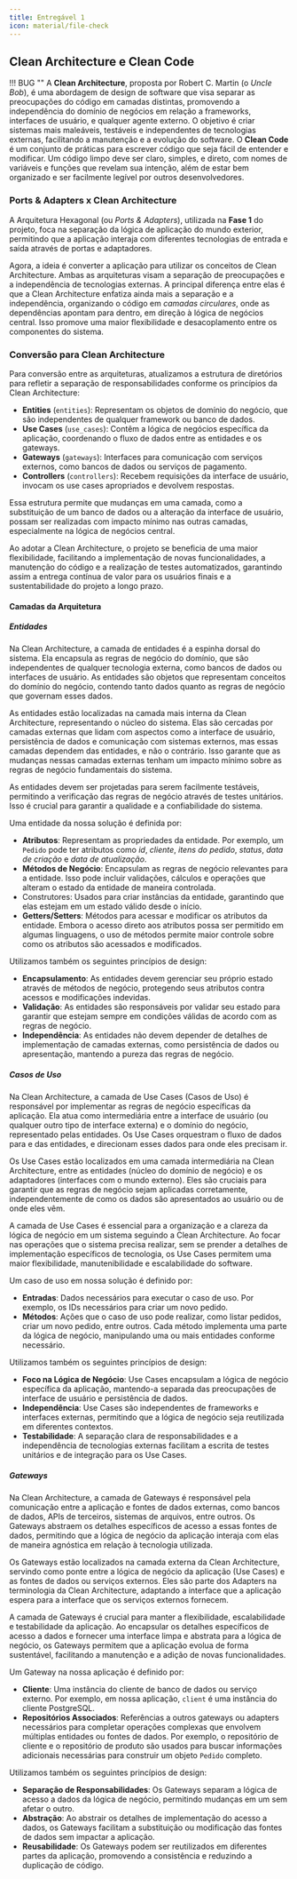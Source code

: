 ```yaml
---
title: Entregável 1
icon: material/file-check
---
```


## Clean Architecture e Clean Code

!!! BUG ""
    A **Clean Architecture**, proposta por Robert C. Martin (o _Uncle Bob_), é uma abordagem de design de software que visa separar as preocupações do código em camadas distintas, promovendo a independência do domínio de negócios em relação a frameworks, interfaces de usuário, e qualquer agente externo. O objetivo é criar sistemas mais maleáveis, testáveis e independentes de tecnologias externas, facilitando a manutenção e a evolução do software. O **Clean Code** é um conjunto de práticas para escrever código que seja fácil de entender e modificar. Um código limpo deve ser claro, simples, e direto, com nomes de variáveis e funções que revelam sua intenção, além de estar bem organizado e ser facilmente legível por outros desenvolvedores.

### Ports & Adapters x Clean Architecture

A Arquitetura Hexagonal (ou _Ports & Adapters_), utilizada na **Fase 1** do projeto, foca na separação da lógica de aplicação do mundo exterior, permitindo que a aplicação interaja com diferentes tecnologias de entrada e saída através de portas e adaptadores. 

Agora, a ideia é converter a aplicação para utilizar os conceitos de Clean Architecture. Ambas as arquiteturas visam a separação de preocupações e a independência de tecnologias externas. A principal diferença entre elas é que a Clean Architecture enfatiza ainda mais a separação e a independência, organizando o código em _camadas circulares_, onde as dependências apontam para dentro, em direção à lógica de negócios central. Isso promove uma maior flexibilidade e desacoplamento entre os componentes do sistema.

### Conversão para Clean Architecture

Para conversão entre as arquiteturas, atualizamos a estrutura de diretórios para refletir a separação de responsabilidades conforme os princípios da Clean Architecture:

- **Entities** (`entities`): Representam os objetos de domínio do negócio, que são independentes de qualquer framework ou banco de dados.
- **Use Cases** (`use_cases`): Contêm a lógica de negócios específica da aplicação, coordenando o fluxo de dados entre as entidades e os gateways.
- **Gateways** (`gateways`): Interfaces para comunicação com serviços externos, como bancos de dados ou serviços de pagamento.
- **Controllers** (`controllers`): Recebem requisições da interface de usuário, invocam os use cases apropriados e devolvem respostas.

Essa estrutura permite que mudanças em uma camada, como a substituição de um banco de dados ou a alteração da interface de usuário, possam ser realizadas com impacto mínimo nas outras camadas, especialmente na lógica de negócios central.

Ao adotar a Clean Architecture, o projeto se beneficia de uma maior flexibilidade, facilitando a implementação de novas funcionalidades, a manutenção do código e a realização de testes automatizados, garantindo assim a entrega contínua de valor para os usuários finais e a sustentabilidade do projeto a longo prazo.

#### Camadas da Arquitetura

##### Entidades

Na Clean Architecture, a camada de entidades é a espinha dorsal do sistema. Ela encapsula as regras de negócio do domínio, que são independentes de qualquer tecnologia externa, como bancos de dados ou interfaces de usuário. As entidades são objetos que representam conceitos do domínio do negócio, contendo tanto dados quanto as regras de negócio que governam esses dados.

As entidades estão localizadas na camada mais interna da Clean Architecture, representando o núcleo do sistema. Elas são cercadas por camadas externas que lidam com aspectos como a interface de usuário, persistência de dados e comunicação com sistemas externos, mas essas camadas dependem das entidades, e não o contrário. Isso garante que as mudanças nessas camadas externas tenham um impacto mínimo sobre as regras de negócio fundamentais do sistema.

As entidades devem ser projetadas para serem facilmente testáveis, permitindo a verificação das regras de negócio através de testes unitários. Isso é crucial para garantir a qualidade e a confiabilidade do sistema.

Uma entidade da nossa solução é definida por:

- **Atributos**: Representam as propriedades da entidade. Por exemplo, um `Pedido` pode ter atributos como _id_, _cliente_, _itens do pedido_, _status_, _data de criação_ e _data de atualização_.
- **Métodos de Negócio**: Encapsulam as regras de negócio relevantes para a entidade. Isso pode incluir validações, cálculos e operações que alteram o estado da entidade de maneira controlada.
- Construtores: Usados para criar instâncias da entidade, garantindo que elas estejam em um estado válido desde o início.
- **Getters/Setters**: Métodos para acessar e modificar os atributos da entidade. Embora o acesso direto aos atributos possa ser permitido em algumas linguagens, o uso de métodos permite maior controle sobre como os atributos são acessados e modificados.

Utilizamos também os seguintes princípios de design:

- **Encapsulamento**: As entidades devem gerenciar seu próprio estado através de métodos de negócio, protegendo seus atributos contra acessos e modificações indevidas.
- **Validação**: As entidades são responsáveis por validar seu estado para garantir que estejam sempre em condições válidas de acordo com as regras de negócio.
- **Independência**: As entidades não devem depender de detalhes de implementação de camadas externas, como persistência de dados ou apresentação, mantendo a pureza das regras de negócio.

##### Casos de Uso

Na Clean Architecture, a camada de Use Cases (Casos de Uso) é responsável por implementar as regras de negócio específicas da aplicação. Ela atua como intermediária entre a interface de usuário (ou qualquer outro tipo de interface externa) e o domínio do negócio, representado pelas entidades. Os Use Cases orquestram o fluxo de dados para e das entidades, e direcionam esses dados para onde eles precisam ir.

Os Use Cases estão localizados em uma camada intermediária na Clean Architecture, entre as entidades (núcleo do domínio de negócio) e os adaptadores (interfaces com o mundo externo). Eles são cruciais para garantir que as regras de negócio sejam aplicadas corretamente, independentemente de como os dados são apresentados ao usuário ou de onde eles vêm.

A camada de Use Cases é essencial para a organização e a clareza da lógica de negócio em um sistema seguindo a Clean Architecture. Ao focar nas operações que o sistema precisa realizar, sem se prender a detalhes de implementação específicos de tecnologia, os Use Cases permitem uma maior flexibilidade, manutenibilidade e escalabilidade do software.

Um caso de uso em nossa solução é definido por:

- **Entradas**: Dados necessários para executar o caso de uso. Por exemplo, os IDs necessários para criar um novo pedido.
- **Métodos**: Ações que o caso de uso pode realizar, como listar pedidos, criar um novo pedido, entre outros. Cada método implementa uma parte da lógica de negócio, manipulando uma ou mais entidades conforme necessário.

Utilizamos também os seguintes princípios de design:

- **Foco na Lógica de Negócio**: Use Cases encapsulam a lógica de negócio específica da aplicação, mantendo-a separada das preocupações de interface de usuário e persistência de dados.
- **Independência**: Use Cases são independentes de frameworks e interfaces externas, permitindo que a lógica de negócio seja reutilizada em diferentes contextos.
- **Testabilidade**: A separação clara de responsabilidades e a independência de tecnologias externas facilitam a escrita de testes unitários e de integração para os Use Cases.

##### Gateways

Na Clean Architecture, a camada de Gateways é responsável pela comunicação entre a aplicação e fontes de dados externas, como bancos de dados, APIs de terceiros, sistemas de arquivos, entre outros. Os Gateways abstraem os detalhes específicos de acesso a essas fontes de dados, permitindo que a lógica de negócio da aplicação interaja com elas de maneira agnóstica em relação à tecnologia utilizada.

Os Gateways estão localizados na camada externa da Clean Architecture, servindo como ponte entre a lógica de negócio da aplicação (Use Cases) e as fontes de dados ou serviços externos. Eles são parte dos Adapters na terminologia da Clean Architecture, adaptando a interface que a aplicação espera para a interface que os serviços externos fornecem.

A camada de Gateways é crucial para manter a flexibilidade, escalabilidade e testabilidade da aplicação. Ao encapsular os detalhes específicos de acesso a dados e fornecer uma interface limpa e abstrata para a lógica de negócio, os Gateways permitem que a aplicação evolua de forma sustentável, facilitando a manutenção e a adição de novas funcionalidades.

Um Gateway na nossa aplicação é definido por:

- **Cliente**: Uma instância do cliente de banco de dados ou serviço externo. Por exemplo, em nossa aplicação, `client` é uma instância do cliente PostgreSQL.
- **Repositórios Associados**: Referências a outros gateways ou adapters necessários para completar operações complexas que envolvem múltiplas entidades ou fontes de dados. Por exemplo, o repositório de cliente e o repositório de produto são usados para buscar informações adicionais necessárias para construir um objeto `Pedido` completo.

Utilizamos também os seguintes princípios de design:

- **Separação de Responsabilidades**: Os Gateways separam a lógica de acesso a dados da lógica de negócio, permitindo mudanças em um sem afetar o outro.
- **Abstração**: Ao abstrair os detalhes de implementação do acesso a dados, os Gateways facilitam a substituição ou modificação das fontes de dados sem impactar a aplicação.
- **Reusabilidade**: Os Gateways podem ser reutilizados em diferentes partes da aplicação, promovendo a consistência e reduzindo a duplicação de código.



